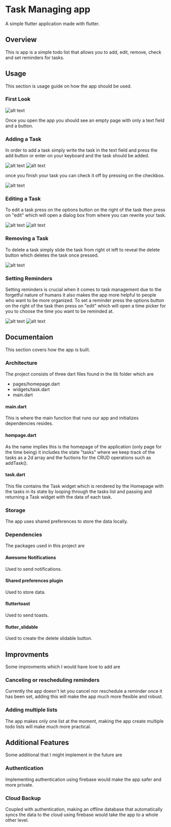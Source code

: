 # Task Managing app

A simple flutter application made with flutter.

## Overview

This is app is a simple todo list that allows you to add, edit, remove, check and set reminders for tasks.

## Usage

This section is usage guide on how the app should be used.

### First Look

![alt text](https://github.com/AhmeddNofal/todoapp/blob/main/screenshots/scr1.png?raw=true)

Once you open the app you should see an empty page with only a text field and a button.

### Adding a Task

In order to add a task simply write the task in the text field and press the add button or enter on your keyboard
and the task should be added.

![alt text](https://github.com/AhmeddNofal/todoapp/blob/main/screenshots/scr2.png?raw=true)
![alt text](https://github.com/AhmeddNofal/todoapp/blob/main/screenshots/scr3.png?raw=true)

once you finish your task you can check it off by pressing on the checkbox.

![alt text](https://github.com/AhmeddNofal/todoapp/blob/main/screenshots/scr4.png?raw=true)


### Editing a Task

To edit a task press on the options button on the right of the task then press on "edit" which
will open a dialog box from where you can rewrite your task.

![alt text](https://github.com/AhmeddNofal/todoapp/blob/main/screenshots/scr5.png?raw=true)
![alt text](https://github.com/AhmeddNofal/todoapp/blob/main/screenshots/scr6.png?raw=true)

### Removing a Task

To delete a task simply slide the task from right ot left to reveal the delete button which deletes 
the task once pressed.

![alt text](https://github.com/AhmeddNofal/todoapp/blob/main/screenshots/scr8.png?raw=true)

### Setting Reminders

Setting reminders is crucial when it comes to task management due to the forgetful nature of humans it also makes the 
app more helpful to people who want to be more organized. To set a reminder press the options button on the right of the task
then press on "edit" which will open a time picker for you to choose the time you want to be reminded at.

![alt text](https://github.com/AhmeddNofal/todoapp/blob/main/screenshots/scr5.png?raw=true)
![alt text](https://github.com/AhmeddNofal/todoapp/blob/main/screenshots/scr7.png?raw=true)

## Documentaion

This section covers how the app is built.

### Architecture

The project consists of three dart files found in the lib folder which are
 - pages/homepage.dart
 - widgets/task.dart
 - main.dart

#### main.dart

This is where the main function that runs our app and initializes dependencies resides.

#### hompage.dart

As the name implies this is the homepage of the application (only page for the time being)
it includes the state "tasks" where we keep track of the tasks as a 2d array and the fuctions for the 
CRUD operations such as addTask().

#### task.dart

This file contains the Task widget which is rendered by the Homepage with the tasks in its state by looping through the
tasks list and passing and returning a Task widget with the data of each task.

### Storage

The app uses shared preferences  to store the data locally.

### Dependencies

The packages used in this project are

#### Awesome Notifications

Used to send notifications.

#### Shared preferences plugin

Used to store data.

#### fluttertoast

Used to send toasts.

#### flutter_slidable 

Used to create the delete slidable button.

## Improvments

Some improvments which I would have love to add are

### Canceling or rescheduling reminders

Currently the app doesn't let you cancel nor reschedule a reminder once it has been set, adding this will make the app much more flexible and robust.

### Adding multiple lists

The app makes only one list at the moment, making the app create multiple todo lists will make much more practical.

## Additional Features

Some additional that I might implement in the future are

### Authentication

Implementing authentication using firebase would make the app safer and more private.

### Cloud Backup

Coupled with authentication, making an offline database that automatically syncs the data to the cloud using firebase would take the app to a whole other level.
